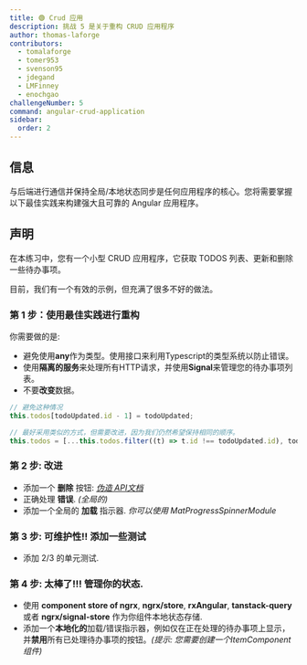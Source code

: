 ```yaml
---
title: 🟢 Crud 应用
description: 挑战 5 是关于重构 CRUD 应用程序
author: thomas-laforge
contributors:
  - tomalaforge
  - tomer953
  - svenson95
  - jdegand
  - LMFinney
  - enochgao
challengeNumber: 5
command: angular-crud-application
sidebar:
  order: 2
---
```


## 信息

与后端进行通信并保持全局/本地状态同步是任何应用程序的核心。您将需要掌握以下最佳实践来构建强大且可靠的 Angular 应用程序。

## 声明

在本练习中，您有一个小型 CRUD 应用程序，它获取 TODOS 列表、更新和删除一些待办事项。

目前，我们有一个有效的示例，但充满了很多不好的做法。

### 第 1 步：使用最佳实践进行重构

你需要做的是:

- 避免使用**any**作为类型。使用接口来利用Typescript的类型系统以防止错误。
- 使用**隔离的服务**来处理所有HTTP请求，并使用**Signal**来管理您的待办事项列表。
- 不要**改变**数据。

```typescript
// 避免这种情况
this.todos[todoUpdated.id - 1] = todoUpdated;

// 最好采用类似的方式，但需要改进，因为我们仍然希望保持相同的顺序。
this.todos = [...this.todos.filter((t) => t.id !== todoUpdated.id), todoUpdated];
```

### 第 2 步: 改进

- 添加一个 **删除** 按钮: _<a href="https://jsonplaceholder.typicode.com/" target="_blank">伪造 API文档</a>_
- 正确处理 **错误**. _(全局的)_
- 添加一个全局的 **加载** 指示器. _你可以使用 MatProgressSpinnerModule_

### 第 3 步: 可维护性!! 添加一些测试

- 添加 2/3 的单元测试.

### 第 4 步: 太棒了!!! 管理你的状态.

- 使用 **component store of ngrx**, **ngrx/store**, **rxAngular**, **tanstack-query** 或者 **ngrx/signal-store** 作为你组件本地状态存储.
- 添加一个**本地化的**加载/错误指示器，例如仅在正在处理的待办事项上显示，并**禁用**所有已处理待办事项的按钮。_(提示: 您需要创建一个ItemComponent组件)_
